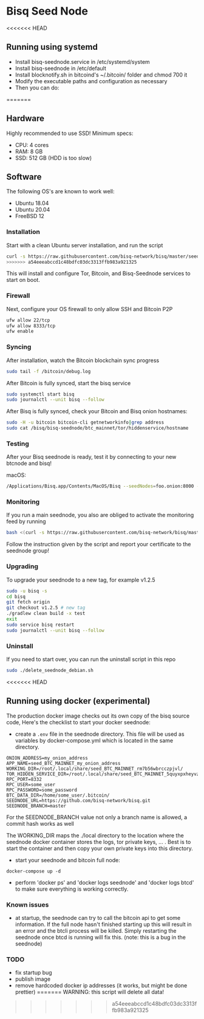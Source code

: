 # Bisq Seed Node

<<<<<<< HEAD
## Running using systemd

* Install bisq-seednode.service in /etc/systemd/system
* Install bisq-seednode in /etc/default
* Install blocknotify.sh in bitcoind's ~/.bitcoin/ folder and chmod 700 it
* Modify the executable paths and configuration as necessary
* Then you can do:


=======
## Hardware

Highly recommended to use SSD! Minimum specs:

* CPU: 4 cores
* RAM: 8 GB
* SSD: 512 GB (HDD is too slow)

## Software

The following OS's are known to work well:

* Ubuntu 18.04
* Ubuntu 20.04
* FreeBSD 12

### Installation

Start with a clean Ubuntu server installation, and run the script
```bash
curl -s https://raw.githubusercontent.com/bisq-network/bisq/master/seednode/install_seednode_debian.sh | sudo bash
>>>>>>> a54eeeabccd1c48bdfc03dc3313ffb983a921325
```

This will install and configure Tor, Bitcoin, and Bisq-Seednode services to start on boot.

### Firewall

Next, configure your OS firewall to only allow SSH and Bitcoin P2P
```bash
ufw allow 22/tcp
ufw allow 8333/tcp
ufw enable
```

### Syncing

After installation, watch the Bitcoin blockchain sync progress
```bash
sudo tail -f /bitcoin/debug.log
```

After Bitcoin is fully synced, start the bisq service
```bash
sudo systemctl start bisq
sudo journalctl --unit bisq --follow
```

After Bisq is fully synced, check your Bitcoin and Bisq onion hostnames:
```bash
sudo -H -u bitcoin bitcoin-cli getnetworkinfo|grep address
sudo cat /bisq/bisq-seednode/btc_mainnet/tor/hiddenservice/hostname
```

### Testing

After your Bisq seednode is ready, test it by connecting to your new btcnode and bisq!

macOS:
```bash
/Applications/Bisq.app/Contents/MacOS/Bisq --seedNodes=foo.onion:8000 --btcNodes=foo.onion:8333
```

### Monitoring

If you run a main seednode, you also are obliged to activate the monitoring feed by running

```bash
bash <(curl -s https://raw.githubusercontent.com/bisq-network/bisq/master/monitor/install_collectd_debian.sh)
```
Follow the instruction given by the script and report your certificate to the seednode group!

### Upgrading

To upgrade your seednode to a new tag, for example v1.2.5
```bash
sudo -u bisq -s
cd bisq
git fetch origin
git checkout v1.2.5 # new tag
./gradlew clean build -x test
exit
sudo service bisq restart
sudo journalctl --unit bisq --follow
```

### Uninstall

If you need to start over, you can run the uninstall script in this repo
```bash
sudo ./delete_seednode_debian.sh
```
<<<<<<< HEAD


## Running using docker (experimental)

The production docker image checks out its own copy of the bisq source code, 
Here's the checklist to start your docker seednode:

- create a `.env` file in the seednode directory. 
This file will be used as variables by docker-compose.yml which is located in the same directory.

```
ONION_ADDRESS=my_onion_address
APP_NAME=seed_BTC_MAINNET_my_onion_address
WORKING_DIR=/root/.local/share/seed_BTC_MAINNET_rm7b56wbrcczpjvl/
TOR_HIDDEN_SERVICE_DIR=/root/.local/share/seed_BTC_MAINNET_5quyxpxheyvzmb2d/btc_mainnet/tor/hiddenservice
RPC_PORT=8332
RPC_USER=some_user
RPC_PASSWORD=some_password
BTC_DATA_DIR=/home/some_user/.bitcoin/
SEEDNODE_URL=https://github.com/bisq-network/bisq.git
SEEDNODE_BRANCH=master
```

For the SEEDNODE_BRANCH value not only a branch name is allowed, a commit hash works as well

The WORKING_DIR maps the ./local directory to the location where the seednode docker container stores the logs, 
tor private keys, ... . Best is to start the container and then copy your own private keys into this directory.

- start your seednode and bitcoin full node:

```
docker-compose up -d
```

- perform 'docker ps' and 'docker logs seednode' and 'docker logs btcd' to make sure everything is working correctly.

### Known issues

- at startup, the seednode can try to call the bitcoin api to get some information. If the full node hasn't 
finished starting up this will result in an error and the btcli process will be killed. Simply restarting 
the seednode once btcd is running will fix this. (note: this is a bug in the seednode)

### TODO

- fix startup bug
- publish image
- remove hardcoded docker ip addresses (it works, but might be done prettier)
=======
WARNING: this script will delete all data!

>>>>>>> a54eeeabccd1c48bdfc03dc3313ffb983a921325
